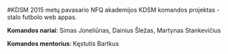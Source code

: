 #KDSM
2015 metų pavasario NFQ akademijos KDSM komandos projektas - stalo futbolo web appas.

__Komandos nariai__: Simas Joneliūnas, Dainius Šležas, Martynas Stankevičius

__Komandos mentorius__: Kęstutis Bartkus
